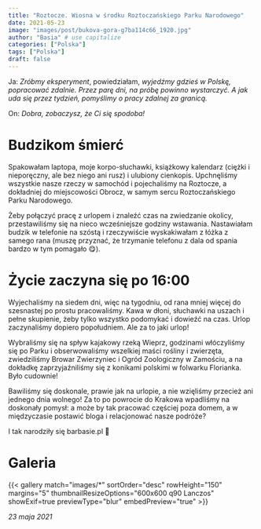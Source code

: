 ```yaml
---
title: "Roztocze. Wiosna w środku Roztoczańskiego Parku Narodowego"
date: 2021-05-23
image: "images/post/bukova-gora-g7ba114c66_1920.jpg"
author: "Basia" # use capitalize
categories: ["Polska"]
tags: ["Polska"]
draft: false
---
```



Ja: *Zróbmy eksperyment*, powiedziałam, *wyjedźmy gdzieś w Polskę, popracować
zdalnie. Przez parę dni, na próbę powinno wystarczyć. A jak uda się przez tydzień,
pomyślimy o pracy zdalnej za granicą.*

On: *Dobra, zobaczysz, że Ci się spodoba!*

# Budzikom śmierć

Spakowałam laptopa, moje korpo-słuchawki, książkowy kalendarz (ciężki i nieporęczny,
ale bez niego ani rusz) i ulubiony cienkopis. Upchnęliśmy wszystkie nasze rzeczy w samochód i pojechaliśmy na Roztocze, a dokładniej do miejscowości Obrocz, w samym sercu Roztoczańskiego Parku Narodowego.

Żeby połączyć pracę z urlopem i znaleźć czas na zwiedzanie okolicy, przestawiliśmy się
na nieco wcześniejsze godziny wstawania. Nastawiałam budzik w telefonie na szóstą i
rzeczywiście wyskakiwałam z łóżka z samego rana (muszę przyznać, że trzymanie
telefonu z dala od spania bardzo w tym pomagało 😋).

# Życie zaczyna się po 16:00

Wyjechaliśmy na siedem dni, więc na tygodniu, od rana mniej więcej do szesnastej po prostu pracowaliśmy. Kawa w dłoni, słuchawki na uszach i pełne skupienie, żeby tylko wszystko podomykać i dowieźć na czas. Urlop zaczynaliśmy dopiero popołudniem. Ale
za to jaki urlop!

Wybraliśmy się na spływ kajakowy rzeką Wieprz, godzinami włóczyliśmy się po Parku i
obserwowaliśmy wszelkiej maści rośliny i zwierzęta, zwiedziliśmy Browar Zwierzyniec i
Ogród Zoologiczny w Zamościu, a na dokładkę zaprzyjaźniliśmy się z konikami polskimi
w folwarku Florianka. Było cudownie!

Bawiliśmy się doskonale, prawie jak na urlopie, a nie wzięliśmy przecież ani jednego
dnia wolnego! Za to po powrocie do Krakowa wpadliśmy na doskonały pomysł: a może
by tak pracować częściej poza domem, a w międzyczasie postawić bloga i relacjonować nasze podróże?

I tak narodziły się barbasie.pl 🙂

# Galeria

{{< gallery match="images/*" sortOrder="desc" rowHeight="150" margins="5" thumbnailResizeOptions="600x600 q90 Lanczos" showExif=true previewType="blur" embedPreview="true" >}}

*23 maja 2021*